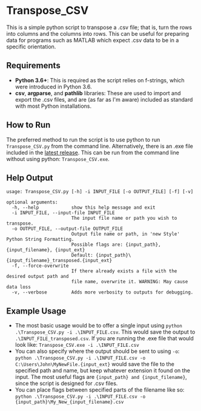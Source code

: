 # Transpose_CSV

This is a simple python script to transpose a .csv file; that is, turn the rows into columns and the columns into rows. This can be useful for preparing data for programs such as MATLAB which expect .csv data to be in a specific orientation.

## Requirements

- **Python 3.6+**:  This is required as the script relies on f-strings, which were introduced in Python 3.6.
- **csv**, **argparse**, and **pathlib** libraries:     These are used to import and export the .csv files, and are (as far as I'm aware) included as standard with most Python installations.

## How to Run

The preferred method to run the script is to use python to run `Transpose_CSV.py` from the command line. Alternatively, there is an .exe file included in the [latest release](https://github.com/NathanielJS1541/Transpose_CSV/releases/latest). This can be run from the command line without using python: `Transpose_CSV.exe`.

## Help Output

```helpfile
usage: Transpose_CSV.py [-h] -i INPUT_FILE [-o OUTPUT_FILE] [-f] [-v]

optional arguments:
  -h, --help            show this help message and exit
  -i INPUT_FILE, --input-file INPUT_FILE
                        The input file name or path you wish to transpose.
  -o OUTPUT_FILE, --output-file OUTPUT_FILE
                        Output file name or path, in 'new Style' Python String Formatting.
                        Possible flags are: {input_path}, {input_filename}, {input_ext}
                        Default: {input_path}\{input_filename}_transposed.{input_ext}
  -f, --force-overwrite
                        If there already exists a file with the desired output path and
                        file name, overwrite it. WARNING: May cause data loss
  -v, --verbose         Adds more verbosity to outputs for debugging.
```

## Example Usage

- The most basic usage would be to offer a single input using `python .\Transpose_CSV.py -i .\INPUT_FILE.csv`. This would save the output to `.\INPUT_FILE_transposed.csv`. If you are running the .exe file that would look like: `Transpose_CSV.exe -i .\INPUT_FILE.csv`
- You can also specify where the output should be sent to using `-o`: `python .\Transpose_CSV.py -i .\INPUT_FILE.csv -o C:\Users\John\MyNewFile.{input_ext}` would save the file to the specified path and name, but keep whatever extension it found on the input. The most useful flags are `{input_path} and {input_filename}`, since the script is designed for .csv files.
- You can place flags between specified parts of the filename like so: `python .\Transpose_CSV.py -i .\INPUT_FILE.csv -o {input_path}\My_New_{input_filename}.csv`
